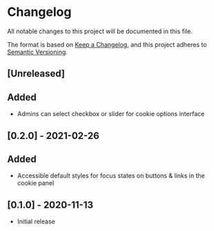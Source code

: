 # Changelog
All notable changes to this project will be documented in this file.

The format is based on [Keep a Changelog](https://keepachangelog.com/en/1.0.0/),
and this project adheres to [Semantic Versioning](https://semver.org/spec/v2.0.0.html).

## [Unreleased]

## Added

- Admins can select checkbox or slider for cookie options interface

## [0.2.0] - 2021-02-26

## Added

- Accessible default styles for focus states on buttons & links in the cookie panel

## [0.1.0] - 2020-11-13

- Initial release
